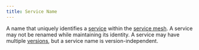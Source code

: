 ```yaml
---
title: Service Name
---
```

A name that uniquely identifies a [service](#service) within the [service mesh](#service-mesh).
A service may not be renamed while maintaining its identity.
A service may have multiple [versions](#service-version), but a service name is version-independent.
